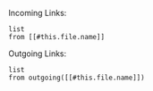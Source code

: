 Incoming Links:
```dataview
list
from [[#this.file.name]]
```

Outgoing Links:
```dataview
list
from outgoing([[#this.file.name]])
```